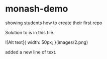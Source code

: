 # monash-demo
showing students how to create their first repo

Solution to <name of challenge> is in this file.

![Alt text]{ width: 50px; }(images/2.png)

added a new line of text.
